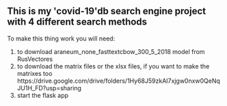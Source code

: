 ## This is my 'covid-19'db search engine project with 4 different search methods

To make this thing work you will need:
<ol>
<li>to download araneum_none_fasttextcbow_300_5_2018 model from RusVectores</li>
<li>to download the matrix files or the xlsx files, if you want to make the matrixes too https://drive.google.com/drive/folders/1Hy68J59zkAI7xjgw0nxw0QeNqJU1H_FD?usp=sharing</li>
<li>start the flask app</li>
</ol>
